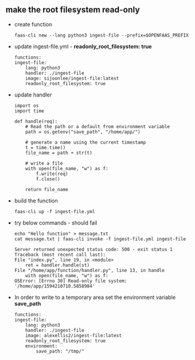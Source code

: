## make the root filesystem read-only
- create function
    ```
    faas-cli new --lang python3 ingest-file --prefix=$OPENFAAS_PREFIX
    ```
- update ingest-file.yml - **readonly_root_filesystem: true**
    ```
    functions:
    ingest-file:
        lang: python3
        handler: ./ingest-file
        image: sijoonlee/ingest-file:latest
        readonly_root_filesystem: true
    ```
- update handler
    ```
    import os
    import time

    def handle(req):
        # Read the path or a default from environment variable
        path = os.getenv("save_path", "/home/app/")

        # generate a name using the current timestamp
        t = time.time()
        file_name = path + str(t)

        # write a file
        with open(file_name, "w") as f:
            f.write(req)
            f.close()

        return file_name
    ```
- build the function
    ```
    faas-cli up -f ingest-file.yml
    ```
- try below commands - should fail
    ```
    echo "Hello function" > message.txt
    cat message.txt | faas-cli invoke -f ingest-file.yml ingest-file
    ```
    ```
    Server returned unexpected status code: 500 - exit status 1
    Traceback (most recent call last):
    File "index.py", line 19, in <module>
        ret = handler.handle(st)
    File "/home/app/function/handler.py", line 13, in handle
        with open(file_name, "w") as f:
    OSError: [Errno 30] Read-only file system: '/home/app/1594210710.5858984'
    ```
- In order to write to a temporary area set the environment variable **save_path**
    ```
    functions:
    ingest-file:
        lang: python3
        handler: ./ingest-file
        image: alexellis2/ingest-file:latest
        readonly_root_filesystem: true
        environment:
            save_path: "/tmp/"
    ```